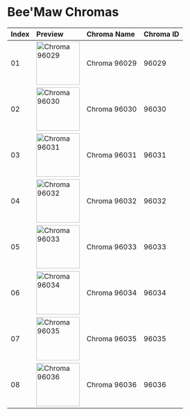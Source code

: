 # Bee'Maw Chromas

| Index | Preview | Chroma Name | Chroma ID |
|:---|:---|:---|:---|
| 01 | <img src='https://raw.communitydragon.org/latest/plugins/rcp-be-lol-game-data/global/default/v1/champion-chroma-images/96/96029.png' alt='Chroma 96029' width='100'> | Chroma 96029 | 96029 |
| 02 | <img src='https://raw.communitydragon.org/latest/plugins/rcp-be-lol-game-data/global/default/v1/champion-chroma-images/96/96030.png' alt='Chroma 96030' width='100'> | Chroma 96030 | 96030 |
| 03 | <img src='https://raw.communitydragon.org/latest/plugins/rcp-be-lol-game-data/global/default/v1/champion-chroma-images/96/96031.png' alt='Chroma 96031' width='100'> | Chroma 96031 | 96031 |
| 04 | <img src='https://raw.communitydragon.org/latest/plugins/rcp-be-lol-game-data/global/default/v1/champion-chroma-images/96/96032.png' alt='Chroma 96032' width='100'> | Chroma 96032 | 96032 |
| 05 | <img src='https://raw.communitydragon.org/latest/plugins/rcp-be-lol-game-data/global/default/v1/champion-chroma-images/96/96033.png' alt='Chroma 96033' width='100'> | Chroma 96033 | 96033 |
| 06 | <img src='https://raw.communitydragon.org/latest/plugins/rcp-be-lol-game-data/global/default/v1/champion-chroma-images/96/96034.png' alt='Chroma 96034' width='100'> | Chroma 96034 | 96034 |
| 07 | <img src='https://raw.communitydragon.org/latest/plugins/rcp-be-lol-game-data/global/default/v1/champion-chroma-images/96/96035.png' alt='Chroma 96035' width='100'> | Chroma 96035 | 96035 |
| 08 | <img src='https://raw.communitydragon.org/latest/plugins/rcp-be-lol-game-data/global/default/v1/champion-chroma-images/96/96036.png' alt='Chroma 96036' width='100'> | Chroma 96036 | 96036 |
